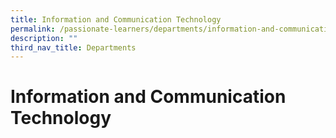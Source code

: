 ```yaml
---
title: Information and Communication Technology
permalink: /passionate-learners/departments/information-and-communication-technology/
description: ""
third_nav_title: Departments
---
```

# **Information and Communication Technology**